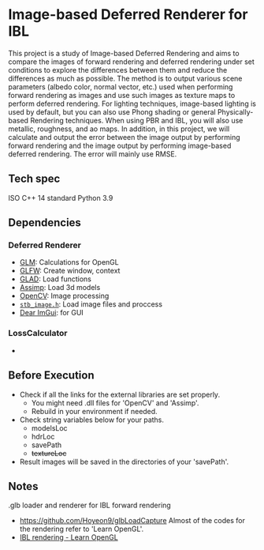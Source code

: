 # Image-based Deferred Renderer for IBL
This project is a study of Image-based Deferred Rendering and aims to compare the images of forward rendering and deferred rendering under set conditions to explore the differences between them and reduce the differences as much as possible. The method is to output various scene parameters (albedo color, normal vector, etc.) used when performing forward rendering as images and use such images as texture maps to perform deferred rendering. For lighting techniques, image-based lighting is used by default, but you can also use Phong shading or general Physically-based Rendering techniques. When using PBR and IBL, you will also use metallic, roughness, and ao maps. In addition, in this project, we will calculate and output the error between the image output by performing forward rendering and the image output by performing image-based deferred rendering. The error will mainly use RMSE.
## Tech spec
ISO C++ 14 standard
Python 3.9
## Dependencies
### Deferred Renderer
- [GLM](https://github.com/g-truc/glm): Calculations for OpenGL
- [GLFW](https://glfw.org/): Create window, context
- [GLAD](https://glad.dav1d.de/): Load functions
- [Assimp](https://assimp.org/): Load 3d models
- [OpenCV](https://opencv.org/releases/): Image processing
- [`stb_image.h`](https://github.com/nothings/stb): Load image files and proccess
- [Dear ImGui](https://github.com/ocornut/imgui): for GUI
### LossCalculator
- 
## Before Execution
- Check if all the links for the external libraries are set properly.
  - You might need .dll files for 'OpenCV' and 'Assimp'.
  - Rebuild in your environment if needed.
- Check string variables below for your paths.
  - modelsLoc
  - hdrLoc
  - savePath
  - ~~textureLoc~~
- Result images will be saved in the directories of your 'savePath'.
## Notes
.glb loader and renderer for IBL forward rendering
- https://github.com/Hoyeon9/glbLoadCapture
Almost of the codes for the rendering refer to 'Learn OpenGL'.
- [IBL rendering - Learn OpenGL](https://learnopengl.com/PBR/IBL/Diffuse-irradiance)
